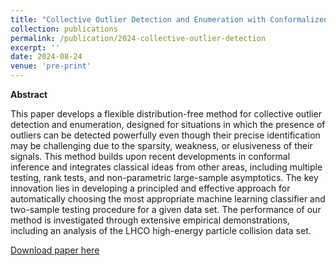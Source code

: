 ```yaml
---
title: "Collective Outlier Detection and Enumeration with Conformalized Closed Testing"
collection: publications
permalink: /publication/2024-collective-outlier-detection
excerpt: ''
date: 2024-08-24
venue: 'pre-print'
---
```


**Abstract**

This paper develops a flexible distribution-free method for collective outlier detection and enumeration, designed for situations in which the presence of outliers can be detected powerfully even though their precise identification may be challenging due to the sparsity, weakness, or elusiveness of their signals. This method builds upon recent developments in conformal inference and integrates classical ideas from other areas, including multiple testing, rank tests, and non-parametric large-sample asymptotics. The key innovation lies in developing a principled and effective approach for automatically choosing the most appropriate machine learning classifier and two-sample testing procedure for a given data set. The performance of our method is investigated through extensive empirical demonstrations, including an analysis of the LHCO high-energy particle collision data set. 


[Download paper here](https://arxiv.org/pdf/2308.05534.pdf)